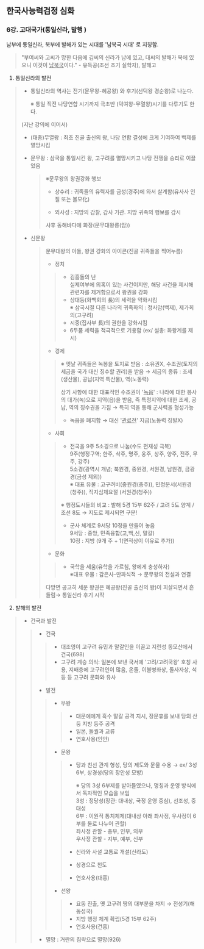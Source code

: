 ## 한국사능력검정 심화 

### 6강. 고대국가(통일신라, 발행 ) 

남부에 통일신라, 북부에 발해가 있는 시대를 '남북국 시대' 로 지칭함.  

> "부여씨와 고씨가 망한 다음에 김씨의 신라가 남에 있고, 대씨의 발해가 북에 있으니 이것이 <u>남북국</u>이다." - 유득공(조선 초기 실학자), 발해고



1. 통일신라의 발전 

> - 통일신라의 역사는 전기(문무왕-혜공왕) 와 후기(선덕왕 경순왕)로 나눈다. 
>
>   ※ 통일 직전 나당연합 시기까지 극초반 (덕여왕-무열왕)시기를 다루기도 한다. 
>
> (지난 강의에 이어서)
>
> - (태종)무열왕 : 최초 진골 출신의 왕, 나당 연합 결성에 크게 기여하여 백제를 멸망시킴 
>
> - 문무왕 : 삼국을 통일시킨 왕, 고구려를 멸망시키고 나당 전쟁을 승리로 이끌었음
>
>   > ※문무왕의 왕권강화 행보 
>   >
>   > * 상수리 : 귀족들의 유력자를 금성(경주)에 와서 살계함(유사사 인질 또는 볼모化)
>   >
>   > * 외사성 : 지방의 감찰, 감사 기관. 지방 귀족의 행보를 감시 
>   >
>   > 사후 동해바다에 화장(문무대왕릉(암)) 
>
>    
>
> - 신문왕
>
>   > 문무대왕의 아들, 왕권 강화의 아이콘(진골 귀족들을 찍어누름)
>   >
>   > * 정치
>   >
>   > > * 김흠돌의 난<br>실제여부에 의혹이 있는 사건이지만, 해당 사건을 제시해 관련자를 제거함으로서 왕권을 강화
>   > > * 상대등(화백회의 長)의 세력을 약화시킴<br>※ 삼국시절 다른 나라의 귀족화의 : 정사암(백제), 제가회의(고구려)
>   > > * 시중(집사부 長)의 권한을 강화시킴 
>   > > * 6두품 세력을 적극적으로 기용함 (ex/ 설총: 화왕계를 제시) 
>   >
>   > - 경제 
>   >
>   > > ※ 옛날 귀족들은 녹봉을 토지로 받음 : 소유권X, 수조권(토지의 세금을 국가 대신 징수할 권리)을 받음 → 세금의 종류 : 조세(생산물), 공납(지역 특산물), 역(노동력)
>   > >
>   > > 상기 사항에 대한 대표적인 수조권이 '<u>녹읍</u>' : 나라에 대한 봉사의 대가(녹)으로 지역(읍)을 받음, 즉 특정지역에 대한 조세, 공납, 역의 징수권을 가짐 → 특히 역을 통해 군사력을 형성가능 
>   > >
>   > > * 녹읍을 폐지함 → 대신 '<u>관료전</u>' 지급(노동력 징발X)
>   >
>   > - 사회 
>   >
>   > > * 전국을 9주 5소경으로 나눔(수도 편재성 극복)<br>9주(행정구역; 한주, 삭주, 명주, 웅주, 상주, 양주, 전주, 무주, 강주)<br>5소경(광역시 개념; 북원경, 중원경, 서원경, 남원경, 금광경(금성 제외))<br>※ 대표 유물 : 고구려비(중원경(충주)), 민정문서(서원경(청주)), 직지심체요절 (서원경(청주))
>   > >
>   > > ※ 행정도시들의 비교 : 발해 5경 15부 62주 / 고려 5도 양계 / 조선 8도 → 지도로 제시되면 구분!
>   > >
>   > > * 군사 체계로 9서당 10정을 만들어 놓음<br>9서당 : 중앙, 민족융합(고,백,신, 말갈)<br>10정 : 지방 (9개 주 + 1(면적상이 이유로 추가))
>   >
>   > - 문화 
>   >
>   > > * 국학을 세움(유학을 가르침, 왕에게 충성하자)<br>※대표 유물 : 감은사-만파식적 → 문무왕의 전설과 연결 	
>   >
>   > 
>   >
>   > 다방면 공고히 세운 왕권은 혜공왕(진골 출신의 왕)이 피살되면서 흔들림→ 통일신라 후기 시작
>



2. 발해의 발전

> - 건국과 발전 
>
> > * 건국
> >
> > > * 대조영이 고구려 유민과 말갈인을 이끌고 지린성 동모산에서 건국(698)
> > > * 고구려 계승 의식: 일본에 보낸 국서에 '고려/고려국왕' 호칭 사용, 지배층에 고구려인이 많음, 온돌, 이불병좌상, 돌사자상, 석등 등 고구려 문화와 유사 
> >
> > * 발전 
> >
> > > * 무왕
> > >
> > > > * 대문예에게 흑수 말갈 공격 지시, 장문휴를 보내 당의 산둥 지방 등주 공격 
> > > > * 일본, 돌궐과 교류 
> > > > * 연호사용(인안)
> > >
> > > * 문왕
> > >
> > > > * 당과 친선 관계 형성, 당의 제도와 문물 수용 → ex/ 3성 6부, 상경성(당의 장안성 모방)
> > > >
> > > >   ※ 당의 3성 6부제를 받아들였으나, 명칭과 운영 방식에서 독자적인 모습을 보임<br>3성 : 정당성(장관: 대내상, 국정 운영 중심), 선조성, 중대성<br>6부 : 이원적 통치체제(대내상 아래 좌사정, 우사정이 6부를 둘로 나누어 관할)<br>좌사정 관할 - 충부, 인부, 의부<br>우사정 관할 - 지부, 예부, 신부
> > > >
> > > > * 신라와 사설 교통로 개설(신라도)
> > > >
> > > > * 상경으로 천도
> > > >
> > > > * 연호사용(대흥)
> > >
> > > * 선왕
> > >
> > > > * 요동 진출, 옛 고구려 땅의 대부분을 차지 → 전성기(해동성국)
> > > > * 지방 행정 체계 확립(5경 15부 62주)
> > > > * 연호사용(건흥)
> >
> > * 멸망 : 거란의 침략으로 멸망(926)


